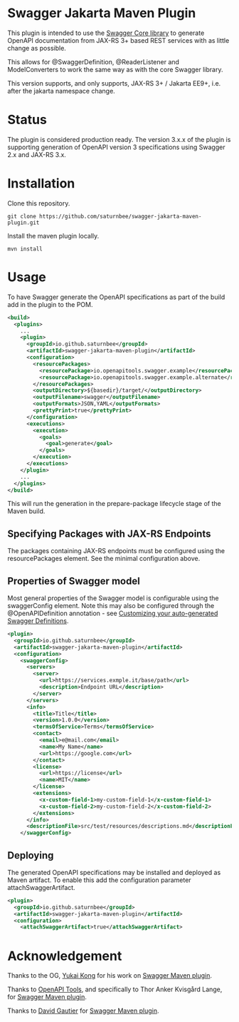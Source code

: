 # Swagger Jakarta Maven Plugin

This plugin is intended to use the [Swagger Core library](https://github.com/swagger-api/swagger-core) to generate OpenAPI documentation from JAX-RS 3+ based REST services with as little change as possible.

This allows for @SwaggerDefinition, @ReaderListener and ModelConverters to work the same way as with the core Swagger library.

This version supports, and only supports, JAX-RS 3+ / Jakarta EE9+, i.e. after the jakarta namespace change.

# Status

The plugin is considered production ready. The version 3.x.x of the plugin is supporting generation of OpenAPI version 3 specifications using Swagger 2.x and JAX-RS 3.x.

<!--
[![Maven Central](https://maven-badges.herokuapp.com/maven-central/io.openapitools.swagger/swagger-maven-plugin/badge.svg)](https://maven-badges.herokuapp.com/maven-central/io.openapitools.swagger/swagger-maven-plugin/)
[![Javadoc](https://javadoc.io/badge/io.openapitools.swagger/swagger-maven-plugin/badge.svg)](https://www.javadoc.io/doc/io.openapitools.swagger/swagger-maven-plugin)
[![Build status](https://travis-ci.org/openapi-tools/swagger-maven-plugin.svg?branch=master)](https://travis-ci.org/openapi-tools/swagger-maven-plugin)
[![Known Vulnerabilities](https://snyk.io/test/github/openapi-tools/swagger-jakarta-maven-plugin/badge.svg)](https://snyk.io/test/github/openapi-tools/swagger-jakarta-maven-plugin) 
-->

# Installation

Clone this repository.
```
git clone https://github.com/saturnbee/swagger-jakarta-maven-plugin.git
```

Install the maven plugin locally.

```
mvn install
```

# Usage

To have Swagger generate the OpenAPI specifications as part of the build add in the plugin to the POM.

```xml
<build>
  <plugins>
    ...
    <plugin>
      <groupId>io.github.saturnbee</groupId>
      <artifactId>swagger-jakarta-maven-plugin</artifactId>
      <configuration>
        <resourcePackages>
          <resourcePackage>io.openapitools.swagger.example</resourcePackage>
          <resourcePackage>io.openapitools.swagger.example.alternate</resourcePackage>
        </resourcePackages>
        <outputDirectory>${basedir}/target/</outputDirectory>
        <outputFilename>swagger</outputFilename>
        <outputFormats>JSON,YAML</outputFormats>
        <prettyPrint>true</prettyPrint>
      </configuration>
      <executions>
        <execution>
          <goals>
            <goal>generate</goal>
          </goals>
        </execution>
      </executions>
    </plugin>
    ...
  </plugins>
</build>
```

This will run the generation in the prepare-package lifecycle stage of the Maven build.

## Specifying Packages with JAX-RS Endpoints

The packages containing JAX-RS endpoints must be configured using the resourcePackages element. See the minimal configuration above.

## Properties of Swagger model

Most general properties of the Swagger model is configurable using the swaggerConfig element. Note this may also be configured through the @OpenAPIDefinition annotation - see [Customizing your auto-generated Swagger Definitions](http://swagger.io/customizing-your-auto-generated-swagger-definitions-in-1-5-x/).

```xml
<plugin>
  <groupId>io.github.saturnbee</groupId>
  <artifactId>swagger-jakarta-maven-plugin</artifactId>
  <configuration>
    <swaggerConfig>
      <servers>
        <server>
          <url>https://services.exmple.it/base/path</url>
          <description>Endpoint URL</description>
        </server>
      </servers>
      <info>
        <title>Title</title>
        <version>1.0.0</version>
        <termsOfService>Terms</termsOfService>
        <contact>
          <email>e@mail.com</email>
          <name>My Name</name>
          <url>https://google.com</url>
        </contact>
        <license>
          <url>https://license</url>
          <name>MIT</name>
        </license>
        <extensions>
          <x-custom-field-1>my-custom-field-1</x-custom-field-1>
          <x-custom-field-2>my-custom-field-2</x-custom-field-2>
        </extensions>
      </info>
      <descriptionFile>src/test/resources/descriptions.md</descriptionFile>
    </swaggerConfig>
```


## Deploying

The generated OpenAPI specifications may be installed and deployed as Maven artifact. To enable this add the configuration parameter attachSwaggerArtifact.

```xml
<plugin>
  <groupId>io.github.saturnbee</groupId>
  <artifactId>swagger-jakarta-maven-plugin</artifactId>
  <configuration>
    <attachSwaggerArtifact>true</attachSwaggerArtifact>
```

# Acknowledgement

Thanks to the OG, [Yukai Kong](https://github.com/kongchen) for his work on [Swagger Maven plugin](https://github.com/kongchen/swagger-maven-plugin).

Thanks to [OpenAPI Tools](https://github.com/openapi-tools/), and specifically to Thor Anker Kvisgård Lange, for [Swagger Maven plugin](https://github.com/openapi-tools/swagger-maven-plugin).

Thanks to [David Gautier](https://github.com/dgautier/) for [Swagger Maven plugin](https://github.com/dgautier/swagger-maven-plugin).

